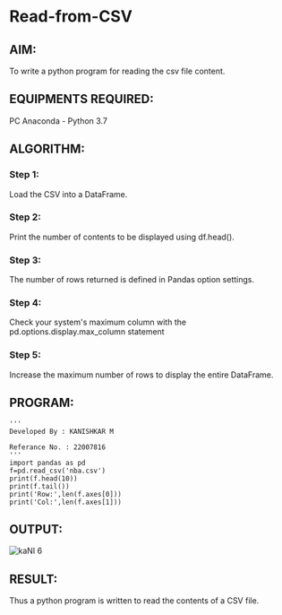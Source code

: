 # Read-from-CSV

## AIM:

To write a python program for reading the csv file content.

## EQUIPMENTS REQUIRED:

PC Anaconda - Python 3.7

## ALGORITHM:

### Step 1:
Load the CSV into a DataFrame.

### Step 2:
Print the number of contents to be displayed using df.head().

### Step 3:
The number of rows returned is defined in Pandas option settings.

### Step 4:
Check your system's maximum column with the pd.options.display.max_column statement

### Step 5:
Increase the maximum number of rows to display the entire DataFrame.

## PROGRAM:
```
'''
Developed By : KANISHKAR M

Referance No. : 22007816
'''
import pandas as pd
f=pd.read_csv('nba.csv')
print(f.head(10))
print(f.tail())
print('Row:',len(f.axes[0]))
print('Col:',len(f.axes[1]))
```

## OUTPUT:

![kaNI 6](https://user-images.githubusercontent.com/118886772/214779082-491d81b1-b448-4d0f-a568-602e8a1df126.png)


## RESULT:

Thus a python program is written to read the contents of a CSV file.
